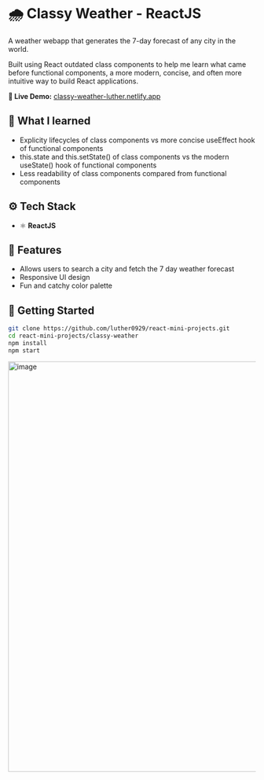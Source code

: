# 🌧️ Classy Weather - ReactJS

A weather webapp that generates the 7-day forecast of any city in the world.

Built using React outdated class components to help me learn what came before functional components, a more modern, concise, and often more intuitive way to build React applications.

**👀 Live Demo:** [classy-weather-luther.netlify.app](https://classy-weather-luther.netlify.app) 

## 🧠 What I learned
- Explicity lifecycles of class components vs more concise useEffect hook of functional components
- this.state and this.setState() of class components vs the modern useState() hook of functional components
- Less readability of class components compared from functional components

## ⚙️ Tech Stack
- ⚛️ **ReactJS**

## 🧩 Features
- Allows users to search a city and fetch the 7 day weather forecast
- Responsive UI design
- Fun and catchy color palette

## 🚀 Getting Started
```bash
git clone https://github.com/luther0929/react-mini-projects.git
cd react-mini-projects/classy-weather
npm install
npm start
```
<img width="1833" height="835" alt="image" src="https://github.com/user-attachments/assets/a27f7df2-4900-44fe-9e41-d345940a95fb" />
